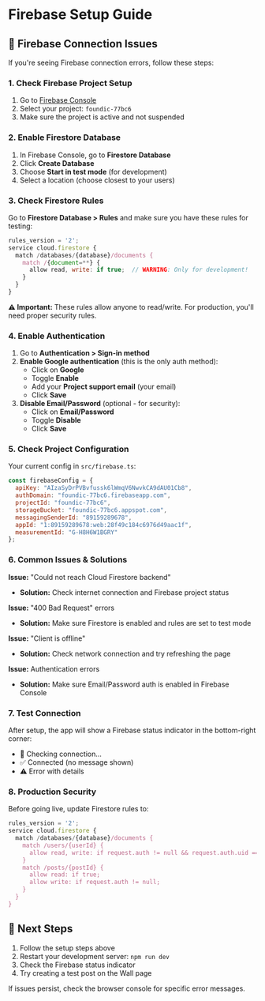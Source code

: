 # Firebase Setup Guide

## 🔧 **Firebase Connection Issues**

If you're seeing Firebase connection errors, follow these steps:

### **1. Check Firebase Project Setup**

1. Go to [Firebase Console](https://console.firebase.google.com/)
2. Select your project: `foundic-77bc6`
3. Make sure the project is active and not suspended

### **2. Enable Firestore Database**

1. In Firebase Console, go to **Firestore Database**
2. Click **Create Database**
3. Choose **Start in test mode** (for development)
4. Select a location (choose closest to your users)

### **3. Check Firestore Rules**

Go to **Firestore Database > Rules** and make sure you have these rules for testing:

```javascript
rules_version = '2';
service cloud.firestore {
  match /databases/{database}/documents {
    match /{document=**} {
      allow read, write: if true;  // WARNING: Only for development!
    }
  }
}
```

**⚠️ Important:** These rules allow anyone to read/write. For production, you'll need proper security rules.

### **4. Enable Authentication**

1. Go to **Authentication > Sign-in method**
2. **Enable Google authentication** (this is the only auth method):
   - Click on **Google**
   - Toggle **Enable**
   - Add your **Project support email** (your email)
   - Click **Save**
3. **Disable Email/Password** (optional - for security):
   - Click on **Email/Password**
   - Toggle **Disable**
   - Click **Save**

### **5. Check Project Configuration**

Your current config in `src/firebase.ts`:
```javascript
const firebaseConfig = {
  apiKey: "AIzaSyDrPVBvfussk6lWmqV6NwvkCA9dAU01Cb8",
  authDomain: "foundic-77bc6.firebaseapp.com",
  projectId: "foundic-77bc6",
  storageBucket: "foundic-77bc6.appspot.com",
  messagingSenderId: "89159289678",
  appId: "1:89159289678:web:28f49c184c6976d49aac1f",
  measurementId: "G-H8H6W1BGRY"
};
```

### **6. Common Issues & Solutions**

**Issue:** "Could not reach Cloud Firestore backend"
- **Solution:** Check internet connection and Firebase project status

**Issue:** "400 Bad Request" errors
- **Solution:** Make sure Firestore is enabled and rules are set to test mode

**Issue:** "Client is offline"
- **Solution:** Check network connection and try refreshing the page

**Issue:** Authentication errors
- **Solution:** Make sure Email/Password auth is enabled in Firebase Console

### **7. Test Connection**

After setup, the app will show a Firebase status indicator in the bottom-right corner:
- 🔄 Checking connection...
- ✅ Connected (no message shown)
- ⚠️ Error with details

### **8. Production Security**

Before going live, update Firestore rules to:
```javascript
rules_version = '2';
service cloud.firestore {
  match /databases/{database}/documents {
    match /users/{userId} {
      allow read, write: if request.auth != null && request.auth.uid == userId;
    }
    match /posts/{postId} {
      allow read: if true;
      allow write: if request.auth != null;
    }
  }
}
```

## 🚀 **Next Steps**

1. Follow the setup steps above
2. Restart your development server: `npm run dev`
3. Check the Firebase status indicator
4. Try creating a test post on the Wall page

If issues persist, check the browser console for specific error messages.
